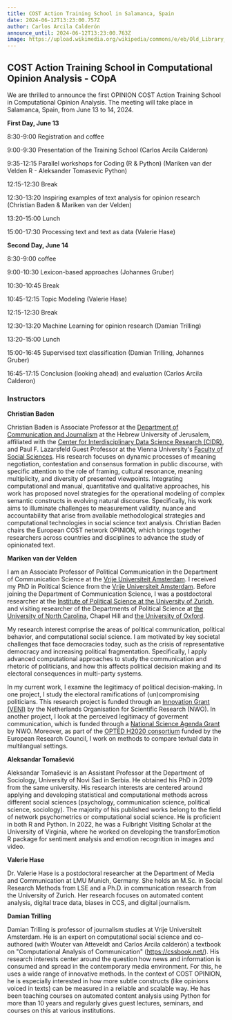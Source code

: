```yaml
---
title: COST Action Training School in Salamanca, Spain
date: 2024-06-12T13:23:00.757Z
author: Carlos Arcila Calderón
announce_until: 2024-06-12T13:23:00.763Z
image: https://upload.wikimedia.org/wikipedia/commons/e/eb/Old_Library_in_University_of_Salamanca_01.jpg
---
```

## COST Action Training School in Computational Opinion Analysis - COpA

W﻿e are thrilled to announce the first OPINION COST Action Training School in Computational Opinion Analysis. The meeting will take place in Salamanca, Spain, from June 13 to 14, 2024.

**First Day, June 13**

8:30-9:00 Registration and coffee

9:00-9:30 Presentation of the Training School (Carlos Arcila Calderon)

9:35-12:15 Parallel workshops for Coding (R & Python) (Mariken van der Velden R - Aleksander Tomasevic Python)

12:15-12:30 Break

12:30-13:20 Inspiring examples of text analysis for opinion research (Christian Baden & Mariken van der Velden)

13:20-15:00 Lunch

15:00-17:30 Processing text and text as data (Valerie Hase)

**Second Day, June 14**

8:30-9:00 coffee

9:00-10:30 Lexicon-based approaches (Johannes Gruber)

10:30-10:45 Break

10:45-12:15 Topic Modeling (Valerie Hase)

12:15-12:30 Break

12:30-13:20 Machine Learning for opinion research (Damian Trilling)

13:20-15:00 Lunch

15:00-16:45 Supervised text classification (Damian Trilling, Johannes Gruber)

16:45-17:15 Conclusion (looking ahead) and evaluation (Carlos Arcila Calderon)

### I﻿nstructors

**Christian Baden**

Christian Baden is Associate Professor at the [Department of Communication and Journalism](https://communication.huji.ac.il/) at the Hebrew University of Jerusalem, affiliated with the [Center for Interdisciplinary Data Science Research (CIDR)](http://cidr.staging.cs.huji.ac.il/en/), and Paul F. Lazarsfeld Guest Professor at the Vienna University's [Faculty of Social Sciences](https://sowi.univie.ac.at/). His research focuses on dynamic processes of meaning negotiation, contestation and consensus formation in public discourse, with specific attention to the role of framing, cultural resonance, meaning multiplicity, and diversity of presented viewpoints. Integrating computational and manual, quantitative and qualitative approaches, his work has proposed novel strategies for the operational modeling of complex semantic constructs in evolving natural discourse. Specifically, his work aims to illuminate challenges to measurement validity, nuance and accountability that arise from available methodological strategies and computational technologies in social science text analysis. Christian Baden chairs the European COST network OPINION, which brings together researchers across countries and disciplines to advance the study of opinionated text.

**Mariken van der Velden**

I am an Associate Professor of Political Communication in the Department of Communication Science at the [Vrije Universiteit Amsterdam](https://vu.nl/en/about-vu/faculties/faculty-of-social-sciences/departments/communication-science). I received my PhD in Political Science from the [Vrije Universiteit Amsterdam](https://vu.nl/en/about-vu/faculties/faculty-of-social-sciences/departments/political-science-and-public-administration). Before joining the Department of Communication Science, I was a postdoctoral researcher at the [Institute of Political Science at the University of Zurich](https://www.ipz.uzh.ch/de.html), and visiting researcher of the Departments of Political Science at [the University of North Carolina](https://politicalscience.unc.edu/), Chapel Hill and [the University of Oxford](https://www.politics.ox.ac.uk/). 

My research interest comprise the areas of political communication, political behavior, and computational social science. I am motivated by key societal challenges that face democracies today, such as the crisis of representative democracy and increasing political fragmentation. Specifically, I apply advanced computational approaches to study the communication and rhetoric of politicians, and how this affects political decision making and its electoral consequences in multi-party systems. 

In my current work, I examine the legitimacy of political decision-making. In one project, I study the electoral ramifications of (un)compromising politicians. This research project is funded through an [Innovation Grant (VENI)](https://www.nwo.nl/en/researchprogrammes/nwo-talent-programme/projects-veni/2019) by the Netherlands Organisation for Scientific Research (NWO). In another project, I look at the perceived legitimacy of goverment communication, which is funded through a [National Science Agenda Grant](https://www.nwo.nl/en/researchprogrammes/dutch-research-agenda-nwa/innovation-and-networks-nwa/small-projects-nwa-routes) by NWO. Moreover, as part of the [OPTED H2020 consortium](https://opted.eu/) funded by the European Research Council, I work on methods to compare textual data in multilangual settings.

**Aleksandar Tomašević**

Aleksandar Tomašević is an Assistant Professor at the Department of Sociology, University of Novi Sad in Serbia. He obtained his PhD in 2019 from the same university. His research interests are centered around applying and developing statistical and computational methods across different social sciences (psychology, communication science, political science, sociology). The majority of his published works belong to the field of network psychometrics or computational social science. He is proficient in both R and Python. In 2022, he was a Fulbright Visiting Scholar at the University of Virginia, where he worked on developing the transforEmotion R package for sentiment analysis and emotion recognition in images and video.

**Valerie Hase**

Dr. Valerie Hase is a postdoctoral researcher at the Department of Media and Communication at LMU Munich, Germany. She holds an M.Sc. in Social Research Methods from LSE and a Ph.D. in communication research from the University of Zurich. Her research focuses on automated content analysis, digital trace data, biases in CCS, and digital journalism.

**Damian Trilling**

Damian Trilling is professor of journalism studies at Vrije Universiteit Amsterdam. He is an expert on computational social science and co-authored (with Wouter van Atteveldt and Carlos Arcila calderón) a textbook on "Computational Analysis of Communication" (<https://cssbook.net/>). His research interests center around the question how news and information is consumed and spread in the contemporary media environment. For this, he uses a wide range of innovative methods. In the context of COST OPINION, he is especially interested in how more subtle constructs (like opinions voiced in texts) can be measured in a reliable and scalable way. He has been teaching courses on automated content analysis using Python for more than 10 years and regularly gives guest lectures, seminars, and courses on this at various institutions.